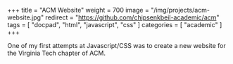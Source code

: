 +++
title = "ACM Website"
weight = 700
image = "/img/projects/acm-website.jpg"
redirect = "https://github.com/chipsenkbeil-academic/acm"
tags = [ "docpad", "html", "javascript", "css" ]
categories = [ "academic" ]
+++

One of my first attempts at Javascript/CSS was to create a new website for the
Virginia Tech chapter of ACM.

